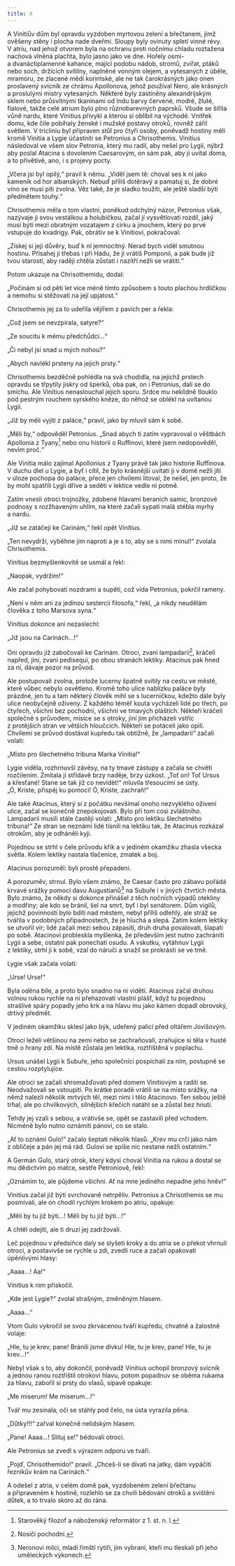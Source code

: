 ```yaml
---
title: X
---
```


A Vinitiův dům byl opravdu vyzdoben myrtovou zelení a břečtanem, jímž ověšeny stěny i plocha nade dveřmi. Sloupy byly ovinuty spletí vinné révy. V atriu, nad jehož otvorem byla na ochranu proti nočnímu chladu roztažena nachová vlněná plachta, bylo jasno jako ve dne. Hořely osmi- a dvanáctiplamenné kahance, mající podobu nádob, stromů, zvířat, ptáků nebo soch, držících svítilny, naplněné vonným olejem, a vytesaných z úběle, mramoru, ze zlacené mědi korintské, ale ne tak čarokrásných jako onen proslavený svícník ze chrámu Apollonova, jehož používal Nero, ale krásných a proslulými mistry vytesaných. Některé byly zastíněny alexandrijským sklem nebo průsvitnými tkaninami od Indu barvy červené, modré, žluté, fialové, takže celé atrium bylo plno různobarevných paprsků. Všude se šířila vůně nardu, které Vinitius přivykl a kterou si oblíbil na východě. Vnitřek domu, kde čile pobíhaly ženské i mužské postavy otroků, rovněž zářil světlem. V tricliniu byl připraven stůl pro čtyři osoby, poněvadž hostiny měli kromě Vinitia a Lygie účastniti se Petronius a Chrisothemis. Vinitius následoval ve všem slov Petronia, který mu radil, aby nešel pro Lygii, nýbrž aby poslal Atacina s dovolením Caesarovým, on sám pak, aby ji uvítal doma, a to přívětivě, ano, i s projevy pocty.

„Včera jsi byl opilý,“ pravil k němu. „Viděl jsem tě: choval ses k ní jako kameník od hor albanských. Nebuď příliš dotěravý a pamatuj si, že dobré víno se musí píti zvolna. Věz také, že je sladko toužiti, ale ještě sladší býti předmětem touhy.“

Chrisothemis měla o tom vlastní, poněkud odchylný názor, Petronius však, nazývaje ji svou vestálkou a holubičkou, začal jí vysvětlovati rozdíl, jaký musí býti mezi obratným vozatajem z cirku a jinochem, který po prvé vstupuje do kvadrigy. Pak, obrátiv se k Vinitiovi, pokračoval:

„Získej si její důvěry, buď k ní jemnocitný. Nerad bych viděl smutnou hostinu. Přísahej jí třebas i při Hádu, že ji vrátíš Pomponii, a pak bude již tvou starostí, aby raději chtěla zůstati i nazítří nežli se vrátiti.“

Potom ukazuje na Chrisothemidu, dodal:

„Počínám si od pěti let více méně tímto způsobem s touto plachou hrdličkou a nemohu si stěžovati na její upjatost.“

Chrisothemis jej za to udeřila vějířem z pavích per a řekla:

„Což jsem se nevzpírala, satyre?“

„Ze soucitu k mému předchůdci…“

„Či nebyl jsi snad u mých nohou?“

„Abych navlékl prsteny na jejich prsty.“

Chrisothemis bezděčně pohlédla na svá chodidla, na jejichž prstech opravdu se třpytily jiskry od šperků, oba pak, on i Petronius, dali se do smíchu. Ale Vinitius nenaslouchal jejich sporu. Srdce mu neklidně tlouklo pod pestrým rouchem syrského kněze, do něhož se oblékl na uvítanou Lygii.

„Již by měli vyjíti z paláce,“ pravil, jako by mluvil sám k sobě.

„Měli by,“ odpověděl Petronius. „Snad abych ti zatím vypravoval o věštbách Apollonia z Tyany[^223] nebo onu historii o Ruffinovi, které jsem nedopověděl, nevím proč.“

Ale Vinitia málo zajímal Apollonius z Tyany právě tak jako historie Ruffinova. V duchu dlel u Lygie, a byť i cítil, že bylo krásnější uvítati ji v domě nežli jíti v úloze pochopa do paláce, přece jen chvílemi litoval, že nešel, jen proto, že by mohl spatřili Lygii dříve a seděti v lektice vedle ní potmě.

Zatím vnesli otroci trojnožky, zdobené hlavami beraních samic, bronzové podnosy s rozžhaveným uhlím, na které začali sypati malá stébla myrhy a nardu.

„Již se zatáčejí ke Carinám,“ řekl opět Vinitius.

„Ten nevydrží, vyběhne jim naproti a je s to, aby se s nimi minul!“ zvolala Chrisothemis.

Vinitius bezmyšlenkovitě se usmál a řekl:

„Naopak, vydržím!“

Ale začal pohybovati nozdrami a supěti, což vida Petronius, pokrčil rameny.

„Není v něm ani za jedinou sestercii filosofa,“ řekl, „a nikdy ne­udělám člověka z toho Marsova syna.“

Vinitius dokonce ani nezaslechl:

„Již jsou na Carinách…!“

Oni opravdu již zabočovali ke Carinám. Otroci, zvaní lampadarii[^224], kráčeli napřed, jiní, zvaní pedisequi, po obou stranách lektiky. Atacinus pak hned za ní, dávaje pozor na průvod.

Ale postupovali zvolna, protože lucerny špatně svítily na cestu ve městě, které vůbec nebylo osvětleno. Kromě toho ulice nablízku paláce byly prázdné, jen tu a tam některý člověk mihl se s lucerničkou, kdežto dále byly ulice neobyčejně oživeny. Z každého téměř kouta vycházeli lidé po třech, po čtyřech, všichni bez pochodní, všichni ve tmavých pláštích. Někteří kráčeli společně s průvodem, mísíce se s otroky, jiní jim přicházeli vstříc z protějších stran ve větších hloučcích. Někteří se potáceli jako opilí. Chvílemi se průvod dostával kupředu tak obtížně, že „lampadarii“ začali volati:

„Místo pro šlechetného tribuna Marka Vinitia!“

Lygie viděla, rozhrnuvši závěsy, na ty tmavé zástupy a začala se chvěti rozčilením. Zmítala jí střídavě brzy naděje, brzy úzkost. „Toť on! Toť Ursus a křesťané! Stane se tak již co nevidět!“ mluvila třesoucími se ústy. „Ó, Kriste, přispěj ku pomoci! Ó, Kriste, zachraň!“

Ale také Atacinus, který si z počátku nevšímal onoho nezvyklého oživení ulice, začal se konečně znepokojovati. Bylo při tom cosi zvláštního. Lampadarii musili stále častěji volati: „Místo pro lektiku šlechetného tribuna!“ Ze stran se neznámí lidé tísnili na lektiku tak, že Atacinus rozkázal otrokům, aby je odháněli kyji.

Pojednou se strhl v čele průvodu křik a v jediném okamžiku zhasla všecka světla. Kolem lektiky nastala tlačenice, zmatek a boj.

Atacinus porozuměl: byli prostě přepadeni.

A porozuměv, strnul. Bylo všem známo, že Caesar často pro zábavu pořádá krvavé srážky pomocí davu Augustianů[^225] na Subuře i v jiných čtvrtích města. Bylo známo, že někdy si dokonce přinášel z těch nočních výpadů otekliny a modřiny; ale kdo se bránil, šel na smrt, byť i byl senátorem. Dům vigilů, jejichž povinností bylo bdíti nad městem, nebyl příliš odlehlý, ale stráž se tvářila v podobných případnostech, že je hluchá a slepá. Zatím kolem lektiky se utvořil vír; lidé začali mezi sebou zápasiti, druh druha povalovati, šlapati po sobě. Atacinovi probleskla myšlenka, že především jest nutno zachrániti Lygii a sebe, ostatní pak ponechati osudu. A vskutku, vytáhnuv Lygii z lektiky, strhl ji k sobě, vzal do náruči a snažil se prokrásti se ve tmě.

Lygie však začala volati:

„Urse! Urse!“

Byla oděna bíle, a proto bylo snadno na ni viděti. Atacinus začal druhou volnou rukou rychle na ni přehazovati vlastní plášť, když tu pojednou strašlivé spáry popadly jeho krk a na hlavu mu jako kámen dopadl obrovský, drtivý předmět.

V jediném okamžiku sklesl jako býk, udeřený palicí před oltářem Jovišovým.

Otroci leželi většinou na zemi nebo se zachraňovali, zraňujíce si těla v husté tmě o hrany zdí. Na místě zůstala jen lektika, roztříštěná v poplachu.

Ursus unášel Lygii k Subuře, jeho společníci pospíchali za ním, postupně se cestou rozptylujíce.

Ale otroci se začali shromažďovati před domem Vinitiovým a raditi se. Neodvažovali se vstoupiti. Po krátké poradě vrátili se na místo srážky, na němž nalezli několik mrtvých těl, mezi nimi i tělo Atacinovo. Ten sebou ještě trhal, ale po chvilkových, silnějších křečích natáhl se a zůstal bez hnutí.

Tehdy jej vzali s sebou, a vrátivše se, opět se zastavili před vchodem. Nicméně bylo nutno oznámiti pánovi, co se stalo.

„Ať to oznámí Gulo!“ začalo šeptati několik hlasů. „Krev mu crčí jako nám z obličeje a pán jej má rád. Gulovi se spíše nic nestane nežli ostatním.“

A Germán Gulo, starý otrok, který kdysi choval Vinitia na rukou a dostal se mu dědictvím po matce, sestře Petroniově, řekl:

„Oznámím to, ale půjdeme všichni. Ať na mne jediného nepadne jeho hněv!“

Vinitius začal již býti svrchovaně netrpěliv. Petronius a Chriso­the­mis se mu posmívali, ale on chodil rychlým krokem po atriu, opakuje:

„Měli by tu již býti…! Měli by tu již býti…!“

A chtěl odejíti, ale ti druzí jej zadržovali.

Leč pojednou v předsíňce daly se slyšeti kroky a do atria se o překot vhrnuli otroci, a postavivše se rychle u zdi, zvedli ruce a začali opakovati úpěnlivými hlasy:

„Aaaa…! Aa!“

Vinitius k nim přiskočil.

„Kde jest Lygie?“ zvolal strašným, změněným hlasem.

„Aaaa…“

Vtom Gulo vykročil se svou zkrvácenou tváří kupředu, chvatně a žalostně volaje:

„Hle, tu je krev, pane! Bránili jsme dívku! Hle, tu je krev, pane! Hle, tu je krev…!“

Nebyl však s to, aby dokončil, poněvadž Vinitius uchopil bronzový svícník a jednou ranou roztříštil otrokovi hlavu, potom popadnuv se oběma rukama za hlavu, zabořil si prsty do vlasů, sípavě opakuje:

„Me miserum! Me miserum…!“

Tvář mu zesinala, oči se stáhly pod čelo, na ústa vyrazila pěna.

„Důtky!!!“ zařval konečně nelidským hlasem.

„Pane! Aaaa…! Slituj se!“ bědovali otroci.

Ale Petronius se zvedl s výrazem odporu ve tváři.

„Pojď, Chrisothemido!“ pravil. „Chceš-li se dívati na jatky, dám vypáčiti řezníkův krám na Carinách.“

A odešel z atria, v celém domě pak, vyzdobeném zelení břečtanu a připraveném k hostině, rozlehlo se za chvíli bědování otroků a svištění důtek, a to trvalo skoro až do rána.

[^223]: Starověký filozof a náboženský reformátor z 1. st. n. l.

[^224]: Nosiči pochodní.

[^225]: Neronovi milci, mladí římští rytíři, jím vybraní, kteří mu tleskali při jeho uměleckých výkonech.

